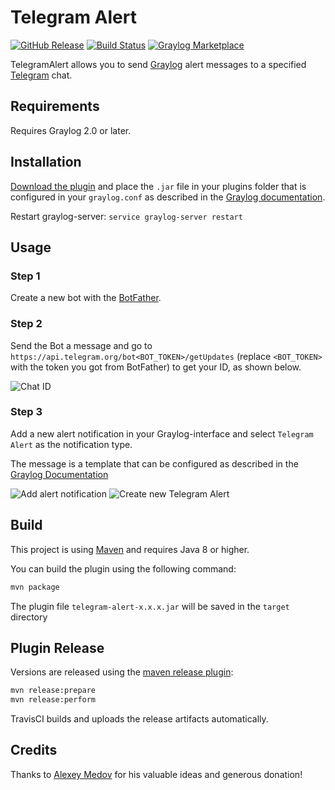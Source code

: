 # Telegram Alert

[![GitHub Release](https://img.shields.io/github/release/irgendwr/TelegramAlert.svg)](https://github.com/irgendwr/TelegramAlert/releases)
[![Build Status](https://travis-ci.org/irgendwr/TelegramAlert.svg?branch=master)](https://travis-ci.org/irgendwr/TelegramAlert)
[![Graylog Marketplace](https://img.shields.io/badge/Graylog-Marketplace-blue.svg)](https://marketplace.graylog.org/addons/8a67cfdf-8c1c-4d17-87bf-db38e79015f1)

TelegramAlert allows you to send [Graylog](https://www.graylog.org) alert messages to a specified [Telegram](https://telegram.org) chat.

## Requirements

Requires Graylog 2.0 or later.

## Installation

[Download the plugin](https://github.com/irgendwr/TelegramAlert/releases/latest)
and place the `.jar` file in your plugins folder that is configured in your `graylog.conf`
as described in the [Graylog documentation](http://docs.graylog.org/en/latest/pages/plugins.html#installing-and-loading-plugins).

Restart graylog-server: `service graylog-server restart`

## Usage

### Step 1

Create a new bot with the [BotFather](https://t.me/BotFather).

### Step 2

Send the Bot a message and go to `https://api.telegram.org/bot<BOT_TOKEN>/getUpdates`
(replace `<BOT_TOKEN>` with the token you got from BotFather) to get your ID, as shown below.

![Chat ID](https://raw.githubusercontent.com/irgendwr/TelegramAlert/master/screenshots/chat_id.png)

### Step 3

Add a new alert notification in your Graylog-interface and select `Telegram Alert` as the notification type.

The message is a template that can be configured as described in the [Graylog Documentation](http://docs.graylog.org/en/latest/pages/streams/alerts.html#email-alert-notification)

![Add alert notification](https://raw.githubusercontent.com/irgendwr/TelegramAlert/master/screenshots/add_alert_notification.png)
![Create new Telegram Alert](https://raw.githubusercontent.com/irgendwr/TelegramAlert/master/screenshots/new_telegram_alert.png)

## Build

This project is using [Maven](https://maven.apache.org) and requires Java 8 or higher.

You can build the plugin using the following command:

```bash
mvn package
```

The plugin file `telegram-alert-x.x.x.jar` will be saved in the `target` directory

## Plugin Release

Versions are released using the [maven release plugin](https://maven.apache.org/maven-release/maven-release-plugin/):

```bash
mvn release:prepare
mvn release:perform
```

TravisCI builds and uploads the release artifacts automatically.

## Credits

Thanks to [Alexey Medov](https://vk.com/snikerspro) for his valuable ideas and generous donation!